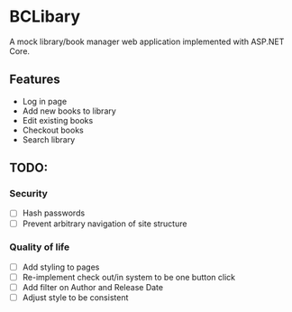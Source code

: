 # BCLibary
A mock library/book manager web application implemented with ASP.NET Core.

## Features
- Log in page
- Add new books to library
- Edit existing books
- Checkout books
- Search library

## TODO:
### Security
- [ ] Hash passwords
- [ ] Prevent arbitrary navigation of site structure

### Quality of life
- [ ] Add styling to pages
- [ ] Re-implement check out/in system to be one button click
- [ ] Add filter on Author and Release Date
- [ ] Adjust style to be consistent
